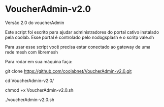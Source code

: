 # VoucherAdmin-v2.0
Versão 2.0 do voucherAdmin

Este script foi escrito para ajudar administradores do portal cativo instalado pela coolab. Esse portal é controlado pelo nodogsplash e o scritp vale.sh

Para usar esse script você precisa estar conectado ao gateway de uma rede mesh com libremesh

Para rodar em sua máquina faça:

git clone https://github.com/coolabnet/VoucherAdmin-v2.0.git

cd VoucherAdmin-v2.0/

chmod +x VoucherAdmin-v2.0.sh

./voucherAdmin-v2.0.sh
